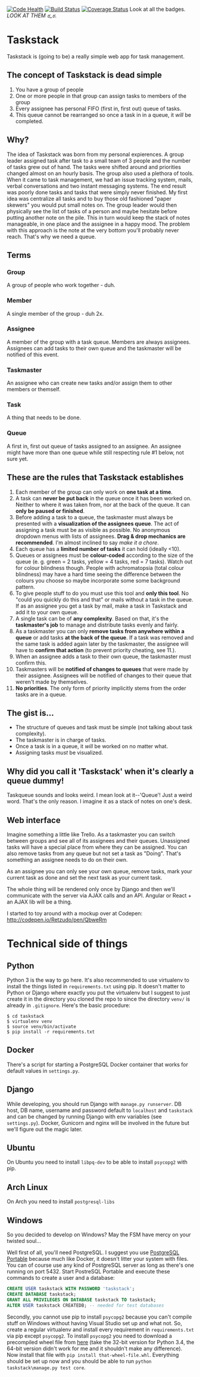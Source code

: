 [![Code Health](https://landscape.io/github/Retzudo/taskstack/master/landscape.svg?style=flat)](https://landscape.io/github/Retzudo/taskstack/master)
[![Build Status](https://travis-ci.org/Retzudo/taskstack.svg?branch=master)](https://travis-ci.org/Retzudo/taskstack)
[![Coverage Status](https://coveralls.io/repos/Retzudo/taskstack/badge.svg?branch=master)](https://coveralls.io/r/Retzudo/taskstack?branch=master)
Look at all the badges. *LOOK AT THEM ಠ_ಠ*.

Taskstack
=========
Taskstack is (going to be) a really simple web app for task management.

The concept of Taskstack is dead simple
----------------------------------------
1. You have a group of people
2. One or more people in that group can assign tasks to members of the group
3. Every assignee has personal FIFO (first in, first out) queue of tasks.
4. This queue cannot be rearranged so once a task in in a queue, it *will* be completed.

Why?
----
The idea of Taskstack was born from my personal expierences. A group leader assigned task after task to a small team of 3 people and the number of tasks grew out of hand. The tasks were shifted around and priorities changed almost on an hourly basis. The group also used a plethora of tools. When it came to task management, we had an issue tracking system, mails, verbal conversations and two instant messaging systems. The end result was poorly done tasks and tasks that were simply never finished. My first idea was centralize all tasks and to buy those old fashioned "paper skewers" you would put small notes on. The group leader would then physically see the list of tasks of a person and maybe hesitate before putting another note on the pile. This in turn would keep the stack of notes manageable, in one place and the assignee in a happy mood. The problem with this approach is the note at the very bottom you'll probably never reach. That's why we need a queue. 

Terms
-----
### Group
A group of people who work together - duh.
### Member
A single member of the group - duh 2x.
### Assignee
A member of the group with a task queue. Members are always assignees. Assignees can add tasks to their own queue and the taskmaster will be notified of this event.
### Taskmaster
An assignee who can create new tasks and/or assign them to other members or themself.
### Task
A thing that needs to be done.
### Queue
A first in, first out queue of tasks assigned to an assignee. An assignee might have more than one queue while still respecting rule #1 below, not sure yet.

These are the rules that Taskstack establishes
----------------------------------------------
1. Each member of the group can only work on **one task at a time**. 
2. A task can **never be put back** in the queue once it has been worked on. Neither to where it was taken from, nor at the back of the queue. It can **only be paused or finished**.
3. Before adding a task to a queue, the taskmaster must always be presented with a **visualization of the assignees queue**. The act of assigning a task must be as visible as possible. No anonymous dropdown menus with lists of assignees. **Drag & drop mechanics are recommended**. I'm almost inclined to say *make it a chore*.
4. Each queue has a **limited number of tasks** it can hold (ideally <10).
5. Queues or assignees must be **colour-coded** according to the size of the queue (e. g. green = 2 tasks, yellow = 4 tasks, red = 7 tasks). Watch out for colour blindness though. People with achromatopsia (total colour blindness) may have a hard time seeing the difference between the colours you choose so maybe incorporate some some background pattern. 
6. To give people stuff to do you must use this tool and **only this tool**. No "could you quickly do this and that" or mails without a task in the queue. If as an assignee you get a task by mail, make a task in Taskstack and add it to your own queue.
7. A single task can be of **any complexity**. Based on that, it's the **taskmaster's job** to manage and distribute tasks evenly and fairly.
8. As a taskmaster you can only **remove tasks from anywhere within a queue** or add tasks **at the back of the queue**. If a task was removed and the same task is added again later by the taskmaster, the assignee will have to **confirm that action** (to prevent priority cheating, see 11.). 
9. When an assignee adds a task to their own queue, the taskmaster must confirm this.
10. Taskmasters will be **notified of changes to queues** that were made by their assignee. Assignees will be notified of changes to their queue that weren't made by themselves.
11. **No priorities**. The only form of priority implicitly stems from the order tasks are in a queue.

The gist is...
--------------
- The structure of queues and task must be simple (not talking about task complexity).
- The taskmaster is in charge of tasks.
- Once a task is in a queue, it *will* be worked on no matter what.
- Assigning tasks *must* be visualized.

Why did you call it 'Taskstack' when it's clearly a queue dummy!
----------------------------------------------------------------
Taskqueue sounds and looks weird. I mean look at it--'Queue'! Just a weird word. That's the only reason. I imagine it as a stack of notes on one's desk.

Web interface
-------------
Imagine something a little like Trello. As a taskmaster you can switch between groups and see all of its assignees and their queues. Unassigned tasks will have a special place from where they can be assigned. You can also remove tasks from any queue but not set a task as "Doing". That's something an assignee needs to do on their own.

As an assignee you can only see your own queue, remove tasks, mark your current task as done and set the next task as your current task.

The whole thing will be rendered only once by Django and then we'll communicate with the server via AJAX calls and an API. Angular or React + an AJAX lib will be a thing.

I started to toy around with a mockup over at Codepen: http://codepen.io/Retzudo/pen/QbweRm

Technical side of things
========================
Python
------
Python 3 is the way to go here. It's also recommended to use virtualenv to install the things listed in `requirements.txt` using pip. It doesn't matter to Python or Django where exactly you put the virtualenv but I suggest to just create it in the directory you cloned the repo to since the directory `venv/` is already in `.gitignore`. Here's the basic procedure:

```
$ cd taskstack
$ virtualenv venv
$ source venv/bin/activate
$ pip install -r requirements.txt
```

Docker
------
There's a script for starting a PostgreSQL Docker container that works for default values in `settings.py`.

Django
------
While developing, you should run Django with `manage.py runserver`. DB host, DB name, username and password default to `localhost` and `taskstack` and can be changed by running Django with env variables (see `settings.py`). Docker, Gunicorn and nginx will be involved in the future but we'll figure out the magic later.

Ubuntu
------
On Ubuntu you need to install `libpq-dev` to be able to install `psycopg2` with pip.

Arch Linux
----------
On Arch you need to install `postgresql-libs`

Windows
-------
So you decided to develop on Windows? May the FSM have mercy on your twisted soul...

Well first of all, you'll need PostgreSQL. I suggest you use [PostgreSQL Portable](http://sourceforge.net/projects/postgresqlportable/) because much like Docker, it doesn't litter your system with files. You can of course use any kind of PostgreSQL server as long as there's one running on port 5432. Start PostreSQL Portable and execute these commands to create a user and a database:
```SQL
CREATE USER taskstack WITH PASSWORD 'taskstack';
CREATE DATABASE taskstack;
GRANT ALL PRIVILEGES ON DATABASE taskstack TO taskstack;
ALTER USER taskstack CREATEDB; -- needed for test databases
```

Secondly, you cannot use pip to install `psycopg2` because you can't compile stuff on Windows without having Visual Studio set up and what not. So, create a regular virtualenv and install every requirement in `requirements.txt` via pip except `psycopg2`. To install `psycopg2` you need to download a precompiled wheel file from [here](http://www.lfd.uci.edu/~gohlke/pythonlibs/#psycopg) (take the 32-bit version for Python 3.4, the 64-bit version didn't work for me and it shouldn't make any difference). Now install that file with `pip install that-wheel-file.whl`. Everything should be set up now and you should be able to run `python taskstack\manage.py test core`.
